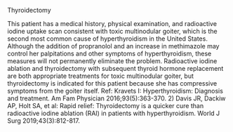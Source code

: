 Thyroidectomy

This patient has a medical history, physical examination, and radioactive iodine uptake scan consistent with toxic multinodular goiter, which is the second most common cause of hyperthyroidism in the United States. Although the addition of propranolol and an increase in methimazole may control her palpitations and other symptoms of hyperthyroidism, these measures will not permanently eliminate the problem. Radioactive iodine ablation and thyroidectomy with subsequent thyroid hormone replacement are both appropriate treatments for toxic multinodular goiter, but thyroidectomy is indicated for this patient because she has compressive symptoms from the goiter itself.
Ref: Kravets I: Hyperthyroidism: Diagnosis and treatment. Am Fam Physician 2016;93(5):363-370.  2) Davis JR, Dackiw AP, Holt SA, et al: Rapid relief: Thyroidectomy is a quicker cure than radioactive iodine ablation (RAI) in patients with hyperthyroidism. World J Surg 2019;43(3):812-817.